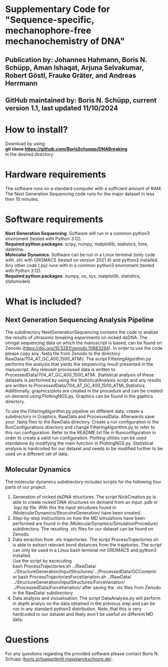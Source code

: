 # Supplementary Code for "Sequence-specific, mechanophore-free mechanochemistry of DNA"

## Publication by: Johannes Hahmann, Boris N. Schüpp, Aman Ishaqat, Arjuna Selvakumar, Robert Göstl, Frauke Gräter, and Andreas Herrmann

## GitHub maintained by: Boris N. Schüpp, current version 1.1, last updated 11/10/2024 



# How to install?
Download by using\
**git clone https://github.com/BorisSchuepp/DNABreaking** \
in the desired directory.

# Hardware requirements
The software runs on a standard computer with a sufficient amount of RAM. The Next Generation Sequencing code runs for the 
major dataset in less then 10 minutes.  

# Software requirements
**Next Generation Sequencing**: Software will run in a common python3 enviroment (tested with Python 3.12). \
**Required python packages**: scipy, numpy, matplotlib, statistics, time, datetime.\
**Molecular Dynamics**: Software can be run in a Linux terminal (only code with .sh) with GROMACS (tested on version 2021.4) and python3 installed. 
Any other code (.py) runs with in a common python3 enviroment (tested with Python 3.12). \
**Required python packages**: numpy, os, sys, matplotlib, statistics, statsmodels

# What is included?

## Next Generation Sequencing Analysis Pipeline
The subdirectory NextGenerationSequencing contains the code to analize the results of ultrasonic breaking experiments on nicked dsDNA.
The oringal sequencing data on which the manuscript is based, can be found on Zenodo (https://doi.org/10.5281/zenodo.10683294). In order to use the code please copy any .fastq file from Zenodo to the directory RawData/704_AT_GC_400_1500_ATMi/. The script FilteringAlgorithm.py performs the analysis that yields the sequencing result presented in the manuscript. Any relevant processed data is written to ProcessedData/704_AT_GC_400_1500_ATMi. Statistical analysis of these datasets is performed by using the StatisticalAnalysis script and any results are written to ProcessedData/704_AT_GC_400_1500_ATMi_Statistics. Additionally, graphics/plots are created in the procedure and can be created on demand using PlottingNGS.py. Graphics can be found in the gaphics directory. 

To use the FilteringAlgorithm.py pipeline on different data, create a subdirectory in Graphics, RawData and ProcessedData. Afterwards 
save your .fastq files to the RawData directory. Create a run configuration in the RunConfigurations directory and change FilteringAlgorithm.py to 
refer to this run configuration. Refer to the README.txt file in Runconfiguration in order to create a valid run configuration. Plotting ultilies can be used
standalone by modifying the main function in PlottingNGS.py. Statistical analysis is hardcoded for our dataset and needs to be modified further to be used on a different set of data. 

## Molecular Dynamics
The molecular dynamics subdirectory includes scripts for the following four parts of our project:
1. Generation of nicked dsDNA structures. The script NickCreation.py is able to create nicked DNA structures on demand from an input .pdb or .top/.itp file. With this the input strcutures found in /MolecularDynamics/StrucutreGeneration/ have been created. 
2. Step-by-step instructions on how the MD simulations have been performed are found in the /MolecularDynamics/SimulationProcedure/ subdirectory. The resutling .xtc files for our dataset can be found on Zenodo.
3. Data exraction from .xtc trajectories. The script ProcessTrajectories.sh is able to extract relevant bond distances from the trajetories. The script can only be used in a Linux bash terminal mit GROMACS and python3 installed. \
Use the script by excecuting \
bash ProcessTrajectories.sh ../RawData/ ../StructureGeneration/InputStructures/ ../ProcessedData/GCContent/ \
or
bash ProcessTrajectoriesForceVariation.sh ../RawData/ ../StructureGeneration/InputStructures/ForceVariation/ ../ProcessedData/ForceVariation/
after saving the .xtc files from Zenodo in the RawData/ subdirectory.
4. Data analysis and visiualisation: The script DataAnalysis.py will perform in depth analyis on the data obtained in the previous step and can be run in any standard python3 distribution. Note, that this is very hardcoded to our dataset and likely won't be usefull on different MD data. 

# Questions
For any questions regarding the provided software please contact Boris N. Schüpp (boris.schuepp@mtl.maxplanckschools.de).
